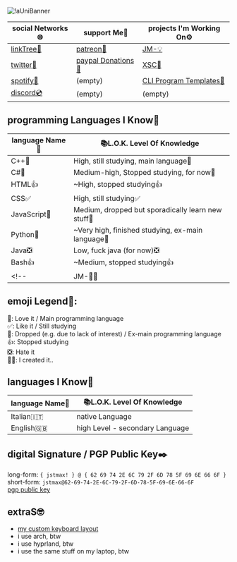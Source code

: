 ![!aUniBanner](https://github.com/user-attachments/assets/970b8cfa-e297-4195-8e99-8d217f3d5b5e)

|social Networks🌐|support Me💖|projects I'm Working On⚙️|
|-|-|-|
|[linkTree🌲](https://bit.ly/mx_info)|[patreon💚](https://patreon.com/jstmax)|[JM-💡](https://github.com/jmdash-devs/jmdash)|
|[twitter🐤](https://twitter.com/maxwasntaken)|[paypal Donations💟](https://bit.ly/mx_donate)|[XSC🧮](https://github.com/MaxWasTakenYT/XSC)|
|[spotify🎵](https://bit.ly/mx_sptfy)|(empty)|[CLI Program Templates🍵](https://github.com/MaxWasTakenYT/cliProgramTemplates)|
|[discord💿](https://discord.com/users/714471585221836870)|(empty)|(empty)|

## programming Languages I Know🔭 
|language Name📝|📚L.O.K. Level Of Knowledge|
|-|-|
|C++💟|High, still studying, main language💟|
|C#🌠|Medium-high, Stopped studying, for now🌠|
|HTML👍|~High, stopped studying👍|
|CSS✅|High, still studying✅|
|JavaScript🌠|Medium, dropped but sporadically learn new stuff🌠|
|Python🌠|~Very high, finished studying, ex-main language🌠|
|Java❎|Low, fuck java (for now)❎|
|Bash👍|~Medium, stopped studying👍|
<!-- |JM-😶‍🌫️|I created it myself so.. [check it out!😶‍🌫️](https://github.com/jmdash-devs/jmdash)| // Removed temporarily, when JM- will be finished, I'll proudly put this back there-->

## emoji Legend🌟:
💟: Love it / Main programming language \
✅: Like it / Still studying \
🌠: Dropped (e.g. due to lack of interest) / Ex-main programming language \
👍: Stopped studying \
❎: Hate it \
😶‍🌫️: I created it..

## languages I Know🔭 
|language Name📝|📚L.O.K. Level Of Knowledge|
|-|-|
|Italian🇮🇹|native Language|
|English🇬🇧|high Level - secondary Language|

## digital Signature / PGP Public Key✒️
long-form: ``{ jstmax! } @ { 62 69 74 2E 6C 79 2F 6D 78 5F 69 6E 66 6F }`` \
short-form: ``jstmax@62-69-74-2E-6C-79-2F-6D-78-5F-69-6E-66-6F`` \
[pgp public key](https://raw.githubusercontent.com/MaxWasTakenYT/MaxWasTakenYT/main/jmPGP%20-%20pub.asc)

## extraS🤓
* [my custom keyboard layout](https://raw.githubusercontent.com/MaxWasTakenYT/MaxWasTakenYT/refs/heads/main/jM!'s%20CkL2.ahk)
* i use arch, btw
* i use hyprland, btw
* i use the same stuff on my laptop, btw
